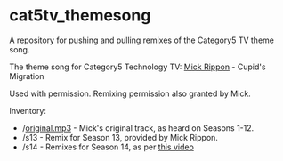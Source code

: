 # cat5tv_themesong
A repository for pushing and pulling remixes of the Category5 TV theme song.

The theme song for Category5 Technology TV: [Mick Rippon](https://mickrippon.com) - Cupid's Migration

Used with permission. Remixing permission also granted by Mick.

Inventory:
  - /[original.mp3](original.mp3) - Mick's original track, as heard on Seasons 1-12.
  - /s13 - Remix for Season 13, provided by Mick Rippon.
  - /s14 - Remixes for Season 14, as per [this video](https://www.youtube.com/watch?v=1gCL0HlbSVc)
